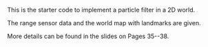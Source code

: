 This is the starter code to implement a particle filter in a 2D world. 

The range sensor data and the world map with landmarks are given. 

More details can be found in the slides on Pages 35--38.
